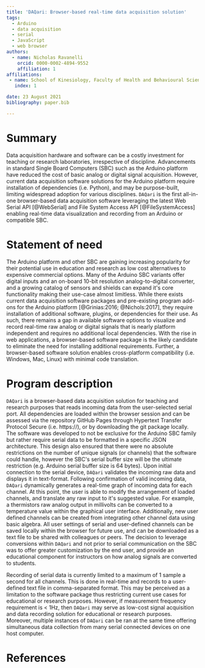 ```yaml
---
title: 'DAQari: Browser-based real-time data acquisition solution'
tags:
  - Arduino
  - data acquisition
  - serial
  - JavaScript
  - web browser
authors:
  - name: Nicholas Ravanelli
    orcid: 0000-0002-4894-9552
    affiliation: 1
affiliations:
 - name: School of Kinesiology, Faculty of Health and Behavioural Sciences, Lakehead University
   index: 1

date: 23 August 2021
bibliography: paper.bib

---
```


# Summary

Data acquisition hardware and software can be a costly investment for teaching or research laboratories, irrespective of discipline. Advancements in standard Single Board Computers (SBC) such as the Arduino platform have reduced the cost of basic analog or digital signal acquisition. However, current data acquisition software solutions for the Arduino platform require installation of dependencies (i.e. Python), and may be purpose-built, limiting widespread adoption for various disciplines. `DAQari` is the first all-in-one browser-based data acquisition software leveraging the latest Web Serial API [@WebSerial] and File System Access API [@FileSystemAccess] enabling real-time data visualization and recording from an Arduino or compatible SBC.


# Statement of need

The Arduino platform and other SBC are gaining increasing popularity for their potential use in education and research as low cost alternatives to expensive commercial options. Many of the Arduino SBC variants offer digital inputs and an on-board 10-bit resolution analog-to-digital converter, and a growing catalog of sensors and shields can expand it's core functionality making their use-case almost limitless. While there exists current data acquisition software packages and pre-existing program add-ons for the Arduino platform [@Grinias:2016; @Nichols:2017], they require installation of additional software, plugins, or dependencies for their use. As such, there remains a gap in available software options to visualize and record real-time raw analog or digital signals that is nearly platform independent and requires no additional local dependencies. With the rise in web applications, a browser-based software package is the likely candidate to eliminate the need for installing additional requirements. Further, a browser-based software solution enables cross-platform compatibility (i.e. Windows, Mac, Linux) with minimal code translation.

# Program description

`DAQari` is a browser-based data acquisition solution for teaching and research purposes that reads incoming data from the user-selected serial port. All dependencies are loaded within the browser session and can be assessed via the repository GitHub Pages through Hypertext Transfer Protocol Secure (i.e. https://), or by downloading the git package locally. The software was developed to not be exclusive for the Arduino SBC family but rather require serial data to be formatted in a specific JSON architecture. This design also ensured that there were no absolute restrictions on the number of unique signals (or channels) that the software could handle, however the SBC's serial buffer size will be the ultimate restriction (e.g. Arduino serial buffer size is 64 bytes). Upon initial connection to the serial device, `DAQari` validates the incoming raw data and displays it in text-format. Following confirmation of valid incoming data, `DAQari` dynamically generates a real-time graph of incoming data for each channel. At this point, the user is able to modify the arrangement of loaded channels, and translate any raw input to it's suggested value. For example, a thermistors raw analog output in millivolts can be converted to a temperature value within the graphical user interface. Additionally, new user defined channels can be created from integrating other channel data using basic algebra. All user settings of serial and user-defined channels can be saved locally within the browser for future use, and can be downloaded as a text file to be shared with colleagues or peers. The decision to leverage conversions within `DAQari` and not prior to serial communication on the SBC was to offer greater customization by the end user, and provide an educational component for instructors on how analog signals are converted to students.

Recording of serial data is currently limited to a maximum of 1 sample a second for all channels. This is done in real-time and records to a user-defined text file in comma-separated format. This may be perceived as a limitation to the software package thus restricting current use cases for educational or research purposes. However, if measurement frequency requirement is < 1Hz, then `DAQari` may serve as low-cost signal acquisition and data recording solution for educational or research purposes. Moreover, multiple instances of `DAQari` can be ran at the same time offering simultaneous data collection from many serial connected devices on one host computer.

# References
